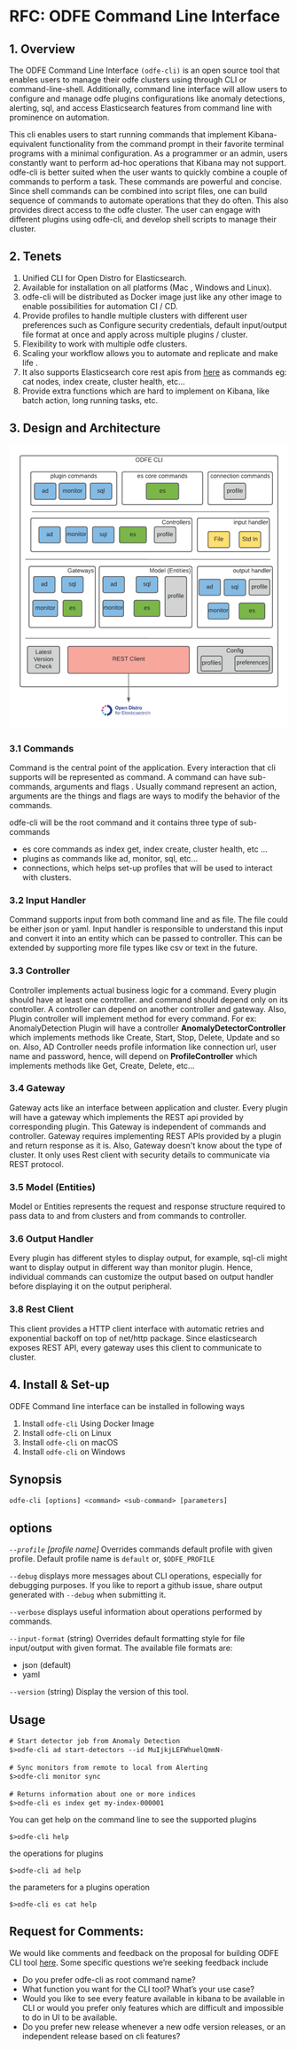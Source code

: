 # RFC: ODFE Command Line Interface



## 1. Overview

The ODFE Command Line Interface `(odfe-cli)` is an open source tool that enables 
users to manage their odfe clusters using through CLI or command-line-shell.
Additionally, command line interface will allow users to configure and manage 
odfe plugins configurations like anomaly detections, alerting, sql, and 
access Elasticsearch features from command line with prominence on 
automation. 

This cli enables users to start running commands that implement 
Kibana-equivalent functionality from the command prompt in their favorite 
terminal programs with a minimal configuration. As a programmer or an admin, 
users constantly want to perform ad-hoc operations that Kibana may not support. 
odfe-cli is better suited when the user wants to quickly combine a couple of commands 
to perform a task. These commands are powerful and concise. Since shell 
commands can be combined into script files, one can build sequence of commands to automate 
operations that they do often. This also provides direct access to the odfe cluster. 
The user can engage with different plugins using odfe-cli, and develop shell 
scripts to manage their cluster.

## 2. Tenets

1. Unified CLI for Open Distro for Elasticsearch.
2. Available for installation on all platforms (Mac , Windows and Linux).
3. odfe-cli will be distributed as Docker image just like any other image to enable possibilities for automation CI / CD.
4. Provide profiles to handle multiple clusters with different user preferences such as Configure security credentials, 
default input/output file format at once and apply across multiple plugins / cluster.
5. Flexibility to work with multiple odfe clusters.
6. Scaling your workflow allows you to automate and replicate and make life .
7. It also supports Elasticsearch core rest apis from [here](https://www.elastic.co/guide/en/elasticsearch/reference/current/rest-apis.html) 
as commands eg: cat nodes, index create, cluster health, etc...
8. Provide extra functions which are hard to implement on Kibana, like batch action, long running tasks, etc.



## 3. Design and Architecture

![](images/design.png)

### 3.1 Commands

Command is the central point of the application. Every interaction that cli 
supports will be represented as command. A command can have sub-commands, 
arguments and flags . Usually command represent an action, arguments are the 
things and flags are ways to modify the behavior of the commands.

odfe-cli will be the root command and it contains three type of sub-commands

* es core commands as index get, index create, cluster health, etc ...
* plugins as commands like ad, monitor, sql, etc...
* connections, which helps set-up profiles that will be used to interact with 
clusters.

### 3.2 Input Handler

Command supports input from both command line and as file. The file could be 
either json or yaml. Input handler is responsible to understand this input 
and convert it into an entity which can be passed to controller. This can be 
extended by supporting more file types like csv or text in the future.

### 3.3 Controller

Controller implements actual business logic for a command. Every plugin should 
have at least one controller. and command should depend only on its controller. 
A controller can depend on another controller and gateway. 
Also, Plugin controller will implement method for every command.
For ex: AnomalyDetection Plugin will have a controller 
**AnomalyDetectorController** which implements methods like Create, Start, 
Stop, Delete, Update and so on. Also, AD Controller needs profile information 
like connection url, user name and password, hence, will depend on **ProfileController** 
which implements methods like Get, Create, Delete, etc...

### 3.4 Gateway

Gateway acts like an interface between application and cluster. 
Every plugin will have a gateway which implements the REST api provided by 
corresponding plugin. This Gateway is independent of commands and controller. 
Gateway requires implementing REST APIs provided by a plugin and return 
response as it is. Also, Gateway doesn't know about the type of cluster. It only uses 
Rest client with security details to communicate via REST protocol.

### 3.5 Model (Entities)

Model or Entities represents the request and response structure required to 
pass data to and from clusters and from commands to controller.

### 3.6 Output Handler

Every plugin has different styles to display output, for example, sql-cli 
might want to display output in different way than monitor plugin. Hence, 
individual commands  can customize the output based on output handler 
before displaying it on the output peripheral.

### 3.8 Rest Client

This client provides a HTTP client interface with automatic retries and 
exponential backoff on top of net/http package. Since elasticsearch exposes 
REST API, every gateway uses this client to communicate to cluster.



## 4. Install & Set-up

ODFE Command line interface can be installed in following ways

1. Install `odfe-cli` Using Docker Image
2. Install `odfe-cli` on Linux
3. Install `odfe-cli` on macOS
4. Install `odfe-cli` on Windows

## Synopsis

```
odfe-cli [options] <command> <sub-command> [parameters]
```

## options

*`--profile`  [profile name]*
Overrides commands default profile with given profile. Default profile name 
is `default` or, `$ODFE_PROFILE`

`--debug`
displays more messages about CLI operations, especially for debugging 
purposes. If you like to report a github issue, share output generated 
with `--debug` when submitting it. 

`--verbose`
displays useful information about operations performed by commands.

`--input-format` (string)
Overrides default formatting style for file input/output with given format. 
The available file formats are:

* json (default)
* yaml

``--version`` (string)
Display the version of this tool.

## Usage

```
# Start detector job from Anomaly Detection
$>odfe-cli ad start-detectors --id MuIjkjLEFWhuelQmmN-

# Sync monitors from remote to local from Alerting
$>odfe-cli monitor sync

# Returns information about one or more indices
$>odfe-cli es index get my-index-000001
```

You can get help on the command line to see the supported plugins

```
$>odfe-cli help
```

the operations for plugins

```
$>odfe-cli ad help
```

the parameters for a plugins operation

```
$>odfe-cli es cat help
```



## Request for Comments:

We would like comments and feedback on the proposal for building ODFE CLI 
tool [here](https://github.com/opendistro-for-elasticsearch/es-cli/issues/2). 
Some specific questions we’re seeking feedback include


* Do you prefer odfe-cli as root command name? 
* What function you want for the CLI tool? What’s your use case?
* Would you like to see every feature available in kibana to be available in 
CLI or would you prefer only features which are difficult and impossible to 
do in UI to be available.
* Do you prefer new release whenever a new odfe version releases, or an 
independent release based on cli features?

